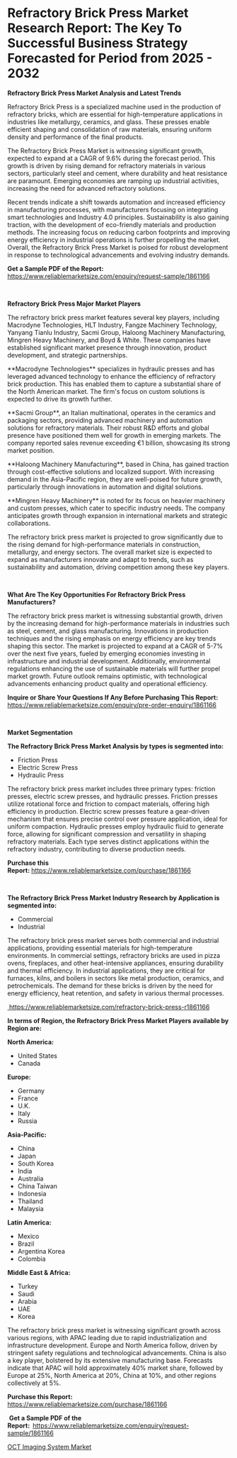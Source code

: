 <p><h1>Refractory Brick Press Market Research Report: The Key To Successful Business Strategy Forecasted for Period from 2025 - 2032</h1></p><p><strong>Refractory Brick Press Market Analysis and Latest Trends</strong></p>
<p><p>Refractory Brick Press is a specialized machine used in the production of refractory bricks, which are essential for high-temperature applications in industries like metallurgy, ceramics, and glass. These presses enable efficient shaping and consolidation of raw materials, ensuring uniform density and performance of the final products.</p><p>The Refractory Brick Press Market is witnessing significant growth, expected to expand at a CAGR of 9.6% during the forecast period. This growth is driven by rising demand for refractory materials in various sectors, particularly steel and cement, where durability and heat resistance are paramount. Emerging economies are ramping up industrial activities, increasing the need for advanced refractory solutions.</p><p>Recent trends indicate a shift towards automation and increased efficiency in manufacturing processes, with manufacturers focusing on integrating smart technologies and Industry 4.0 principles. Sustainability is also gaining traction, with the development of eco-friendly materials and production methods. The increasing focus on reducing carbon footprints and improving energy efficiency in industrial operations is further propelling the market. Overall, the Refractory Brick Press Market is poised for robust development in response to technological advancements and evolving industry demands.</p></p>
<p><strong>Get a Sample PDF of the Report:&nbsp;</strong> <a href="https://www.reliablemarketsize.com/enquiry/request-sample/1861166?utm_campaign=2337&utm_medium=2&utm_source=Github&utm_content=ia&utm_term=28022025&utm_id=refractory-brick-press">https://www.reliablemarketsize.com/enquiry/request-sample/1861166</a></p>
<p>&nbsp;</p>
<p><strong>Refractory Brick Press Major Market Players</strong></p>
<p><p>The refractory brick press market features several key players, including Macrodyne Technologies, HLT Industry, Fangze Machinery Technology, Yanyang Tianlu Industry, Sacmi Group, Haloong Machinery Manufacturing, Mingren Heavy Machinery, and Boyd & White. These companies have established significant market presence through innovation, product development, and strategic partnerships.</p><p>**Macrodyne Technologies** specializes in hydraulic presses and has leveraged advanced technology to enhance the efficiency of refractory brick production. This has enabled them to capture a substantial share of the North American market. The firm's focus on custom solutions is expected to drive its growth further.</p><p>**Sacmi Group**, an Italian multinational, operates in the ceramics and packaging sectors, providing advanced machinery and automation solutions for refractory materials. Their robust R&D efforts and global presence have positioned them well for growth in emerging markets. The company reported sales revenue exceeding €1 billion, showcasing its strong market position.</p><p>**Haloong Machinery Manufacturing**, based in China, has gained traction through cost-effective solutions and localized support. With increasing demand in the Asia-Pacific region, they are well-poised for future growth, particularly through innovations in automation and digital solutions.</p><p>**Mingren Heavy Machinery** is noted for its focus on heavier machinery and custom presses, which cater to specific industry needs. The company anticipates growth through expansion in international markets and strategic collaborations.</p><p>The refractory brick press market is projected to grow significantly due to the rising demand for high-performance materials in construction, metallurgy, and energy sectors. The overall market size is expected to expand as manufacturers innovate and adapt to trends, such as sustainability and automation, driving competition among these key players.</p></p>
<p>&nbsp;</p>
<p><strong>What Are The Key Opportunities For Refractory Brick Press Manufacturers?</strong></p>
<p><p>The refractory brick press market is witnessing substantial growth, driven by the increasing demand for high-performance materials in industries such as steel, cement, and glass manufacturing. Innovations in production techniques and the rising emphasis on energy efficiency are key trends shaping this sector. The market is projected to expand at a CAGR of 5-7% over the next five years, fueled by emerging economies investing in infrastructure and industrial development. Additionally, environmental regulations enhancing the use of sustainable materials will further propel market growth. Future outlook remains optimistic, with technological advancements enhancing product quality and operational efficiency.</p></p>
<p><strong>Inquire or Share Your Questions If Any Before Purchasing This Report:</strong> <a href="https://www.reliablemarketsize.com/enquiry/pre-order-enquiry/1861166?utm_campaign=2337&utm_medium=2&utm_source=Github&utm_content=ia&utm_term=28022025&utm_id=refractory-brick-press">https://www.reliablemarketsize.com/enquiry/pre-order-enquiry/1861166</a></p>
<p>&nbsp;</p>
<p><strong>Market Segmentation</strong></p>
<p><strong>The Refractory Brick Press Market Analysis by types is segmented into:</strong></p>
<p><ul><li>Friction Press</li><li>Electric Screw Press</li><li>Hydraulic Press</li></ul></p>
<p><p>The refractory brick press market includes three primary types: friction presses, electric screw presses, and hydraulic presses. Friction presses utilize rotational force and friction to compact materials, offering high efficiency in production. Electric screw presses feature a gear-driven mechanism that ensures precise control over pressure application, ideal for uniform compaction. Hydraulic presses employ hydraulic fluid to generate force, allowing for significant compression and versatility in shaping refractory materials. Each type serves distinct applications within the refractory industry, contributing to diverse production needs.</p></p>
<p><strong>Purchase this Report:&nbsp;</strong><a href="https://www.reliablemarketsize.com/purchase/1861166?utm_campaign=2337&utm_medium=2&utm_source=Github&utm_content=ia&utm_term=28022025&utm_id=refractory-brick-press">https://www.reliablemarketsize.com/purchase/1861166</a></p>
<p>&nbsp;</p>
<p><strong>The Refractory Brick Press Market Industry Research by Application is segmented into:</strong></p>
<p><ul><li>Commercial</li><li>Industrial</li></ul></p>
<p><p>The refractory brick press market serves both commercial and industrial applications, providing essential materials for high-temperature environments. In commercial settings, refractory bricks are used in pizza ovens, fireplaces, and other heat-intensive appliances, ensuring durability and thermal efficiency. In industrial applications, they are critical for furnaces, kilns, and boilers in sectors like metal production, ceramics, and petrochemicals. The demand for these bricks is driven by the need for energy efficiency, heat retention, and safety in various thermal processes.</p></p>
<p><a href="https://www.reliablemarketsize.com/refractory-brick-press-r1861166?utm_campaign=2337&utm_medium=2&utm_source=Github&utm_content=ia&utm_term=28022025&utm_id=refractory-brick-press">&nbsp;https://www.reliablemarketsize.com/refractory-brick-press-r1861166</a></p>
<p><strong>In terms of Region, the Refractory Brick Press Market Players available by Region are:</strong></p>
<p>
    <p> <strong> North America: </strong>
        <ul>
            <li>United States</li>
            <li>Canada</li>
        </ul>
        </p> 
    <p> <strong> Europe: </strong>
        <ul>
            <li>Germany</li>
            <li>France</li>
            <li>U.K.</li>
            <li>Italy</li>
            <li>Russia</li>
        </ul>
        </p> 
    <p> <strong> Asia-Pacific: </strong>
        <ul>
            <li>China</li>
            <li>Japan</li>
            <li>South Korea</li>
            <li>India</li>
            <li>Australia</li>
            <li>China Taiwan</li>
            <li>Indonesia</li>
            <li>Thailand</li>
            <li>Malaysia</li>
        </ul>
        </p> 
    <p> <strong> Latin America: </strong>
        <ul>
            <li>Mexico</li>
            <li>Brazil</li>
            <li>Argentina Korea</li>
            <li>Colombia</li>
        </ul>
        </p> 
    <p> <strong> Middle East & Africa: </strong>
        <ul>
            <li>Turkey</li>
            <li>Saudi</li>
            <li>Arabia</li>
            <li>UAE</li>
            <li>Korea</li>
        </ul>
    </p>
    </p>
<p><p>The refractory brick press market is witnessing significant growth across various regions, with APAC leading due to rapid industrialization and infrastructure development. Europe and North America follow, driven by stringent safety regulations and technological advancements. China is also a key player, bolstered by its extensive manufacturing base. Forecasts indicate that APAC will hold approximately 40% market share, followed by Europe at 25%, North America at 20%, China at 10%, and other regions collectively at 5%.</p></p>
<p><strong>Purchase this Report: </strong><a href="https://www.reliablemarketsize.com/purchase/1861166?utm_campaign=2337&utm_medium=2&utm_source=Github&utm_content=ia&utm_term=28022025&utm_id=refractory-brick-press">https://www.reliablemarketsize.com/purchase/1861166</a></p>
<p>&nbsp;<strong>Get a Sample PDF of the Report:&nbsp;&nbsp;</strong><a href="https://www.reliablemarketsize.com/enquiry/request-sample/1861166?utm_campaign=2337&utm_medium=2&utm_source=Github&utm_content=ia&utm_term=28022025&utm_id=refractory-brick-press">https://www.reliablemarketsize.com/enquiry/request-sample/1861166</a></p>
<p><strong></strong></p>
<p><p><a href="https://github.com/armsinwan/Market-Research-Report-List-1/blob/main/oct-imaging-system-market.md?utm_campaign=2337&utm_medium=2&utm_source=Github&utm_content=ia&utm_term=28022025&utm_id=refractory-brick-press">OCT Imaging System Market</a></p></p>